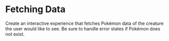 # Fetching Data
Create an interactive experience that fetches Pokémon data of the creature the user would like to see. Be sure to handle error states if Pokémon does not exist.